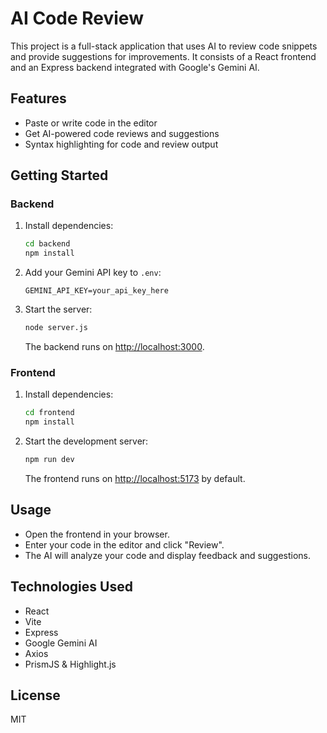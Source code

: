 # AI Code Review

This project is a full-stack application that uses AI to review code snippets and provide suggestions for improvements. It consists of a React frontend and an Express backend integrated with Google's Gemini AI.

## Features

- Paste or write code in the editor
- Get AI-powered code reviews and suggestions
- Syntax highlighting for code and review output

## Getting Started

### Backend

1. Install dependencies:
   ```sh
   cd backend
   npm install
   ```
2. Add your Gemini API key to `.env`:
   ```
   GEMINI_API_KEY=your_api_key_here
   ```
3. Start the server:
   ```sh
   node server.js
   ```
   The backend runs on [http://localhost:3000](http://localhost:3000).

### Frontend

1. Install dependencies:
   ```sh
   cd frontend
   npm install
   ```
2. Start the development server:
   ```sh
   npm run dev
   ```
   The frontend runs on [http://localhost:5173](http://localhost:5173) by default.

## Usage

- Open the frontend in your browser.
- Enter your code in the editor and click "Review".
- The AI will analyze your code and display feedback and suggestions.

## Technologies Used

- React
- Vite
- Express
- Google Gemini AI
- Axios
- PrismJS & Highlight.js

## License

MIT
